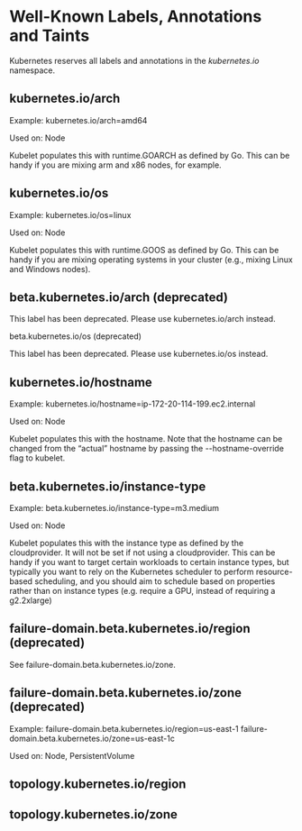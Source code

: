 # Well-Known Labels, Annotations and Taints

Kubernetes reserves all labels and annotations in the *kubernetes.io* namespace.

## kubernetes.io/arch
Example: kubernetes.io/arch=amd64

Used on: Node

Kubelet populates this with runtime.GOARCH as defined by Go. This can be handy
if you are mixing arm and x86 nodes, for example.

## kubernetes.io/os
Example: kubernetes.io/os=linux

Used on: Node

Kubelet populates this with runtime.GOOS as defined by Go. This can be handy if
you are mixing operating systems in your cluster (e.g., mixing Linux and Windows
nodes).

## beta.kubernetes.io/arch (deprecated)
This label has been deprecated. Please use kubernetes.io/arch instead.

beta.kubernetes.io/os (deprecated)

This label has been deprecated. Please use kubernetes.io/os instead.

## kubernetes.io/hostname
Example: kubernetes.io/hostname=ip-172-20-114-199.ec2.internal

Used on: Node

Kubelet populates this with the hostname. Note that the hostname can be changed
from the “actual” hostname by passing the --hostname-override flag to kubelet.

## beta.kubernetes.io/instance-type
Example: beta.kubernetes.io/instance-type=m3.medium

Used on: Node

Kubelet populates this with the instance type as defined by the cloudprovider.
It will not be set if not using a cloudprovider. This can be handy if you want
to target certain workloads to certain instance types, but typically you want to
rely on the Kubernetes scheduler to perform resource-based scheduling, and you
should aim to schedule based on properties rather than on instance types (e.g.
require a GPU, instead of requiring a g2.2xlarge)

## failure-domain.beta.kubernetes.io/region (deprecated)

See failure-domain.beta.kubernetes.io/zone.

## failure-domain.beta.kubernetes.io/zone (deprecated)

Example:
failure-domain.beta.kubernetes.io/region=us-east-1
failure-domain.beta.kubernetes.io/zone=us-east-1c

Used on: Node, PersistentVolume

## topology.kubernetes.io/region

## topology.kubernetes.io/zone
